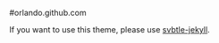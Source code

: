 #orlando.github.com

If you want to use this theme, please use [svbtle-jekyll](https://github.com/orlando/svbtle-jekyll).
